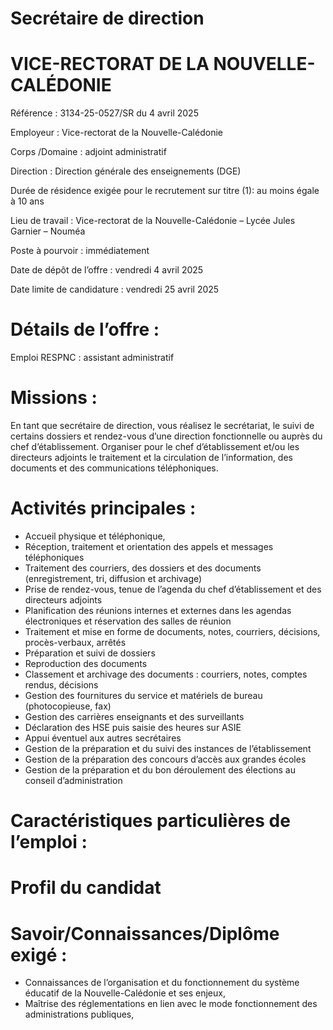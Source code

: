 # Secrétaire de direction

# VICE-RECTORAT DE LA NOUVELLE-CALÉDONIE

Référence : 3134-25-0527/SR du 4 avril 2025

Employeur : Vice-rectorat de la Nouvelle-Calédonie

Corps /Domaine : adjoint administratif

Direction : Direction générale des enseignements (DGE)

Durée de résidence exigée pour le recrutement sur titre (1): au moins égale à 10 ans

Lieu de travail : Vice-rectorat de la Nouvelle-Calédonie – Lycée Jules Garnier – Nouméa

Poste à pourvoir : immédiatement

Date de dépôt de l’offre : vendredi 4 avril 2025

Date limite de candidature : vendredi 25 avril 2025

# Détails de l’offre :

Emploi RESPNC : assistant administratif

# Missions :

En tant que secrétaire de direction, vous réalisez le secrétariat, le suivi de certains dossiers et rendez-vous d’une direction fonctionnelle ou auprès du chef d’établissement. Organiser pour le chef d’établissement et/ou les directeurs adjoints le traitement et la circulation de l’information, des documents et des communications téléphoniques.

# Activités principales :

- Accueil physique et téléphonique,
- Réception, traitement et orientation des appels et messages téléphoniques
- Traitement des courriers, des dossiers et des documents (enregistrement, tri, diffusion et archivage)
- Prise de rendez-vous, tenue de l’agenda du chef d’établissement et des directeurs adjoints
- Planification des réunions internes et externes dans les agendas électroniques et réservation des salles de réunion
- Traitement et mise en forme de documents, notes, courriers, décisions, procès-verbaux, arrêtés
- Préparation et suivi de dossiers
- Reproduction des documents
- Classement et archivage des documents : courriers, notes, comptes rendus, décisions
- Gestion des fournitures du service et matériels de bureau (photocopieuse, fax)
- Gestion des carrières enseignants et des surveillants
- Déclaration des HSE puis saisie des heures sur ASIE
- Appui éventuel aux autres secrétaires
- Gestion de la préparation et du suivi des instances de l’établissement
- Gestion de la préparation des concours d’accès aux grandes écoles
- Gestion de la préparation et du bon déroulement des élections au conseil d’administration

# Caractéristiques particulières de l’emploi :

# Profil du candidat

# Savoir/Connaissances/Diplôme exigé :

- Connaissances de l’organisation et du fonctionnement du système éducatif de la Nouvelle-Calédonie et ses enjeux,
- Maîtrise des réglementations en lien avec le mode fonctionnement des administrations publiques,